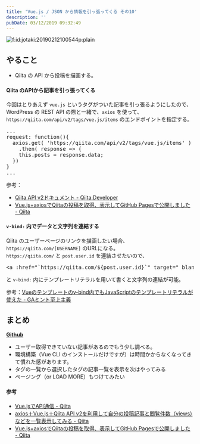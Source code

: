 ```yaml
---
title: 'Vue.js / JSON から情報を引っ張ってくる その10'
description: ''
pubDate: 03/12/2019 09:32:49
---
```


<p><span itemscope itemtype="http://schema.org/Photograph"><img src="/images/hatena/20190212100544.png" alt="f:id:jotaki:20190212100544p:plain" title="f:id:jotaki:20190212100544p:plain" class="hatena-fotolife" itemprop="image"></span></p>

<h2>やること</h2>

<ul>
<li>Qiita の API から投稿を描画する。</li>
</ul>

<h4>Qiita のAPIから記事を引っ張ってくる</h4>

<p>今回はとりあえず <code>vue.js</code> というタグがついた記事を引っ張るようにしたので、<br/>
WordPress の REST API の際と一緒で、<code>axios</code> を使って、<code>https://qiita.com/api/v2/tags/vue.js/items</code> のエンドポイントを指定する。</p>

<pre class="code lang-javascript" data-lang="javascript" data-unlink>...
request: <span class="synIdentifier">function</span>()<span class="synIdentifier">{</span>
  axios.get( <span class="synConstant">'https://qiita.com/api/v2/tags/vue.js/items'</span> )
    .then( response =&gt; <span class="synIdentifier">{</span>
    <span class="synIdentifier">this</span>.posts = response.data;
  <span class="synIdentifier">}</span>)
<span class="synIdentifier">}</span>
...
</pre>

<p>参考：</p>

<ul>
<li><a href="https://qiita.com/api/v2/docs#get-apiv2tags">Qiita API v2ドキュメント - Qiita:Developer</a></li>
<li><a href="https://qiita.com/kobu_tomo/items/6f6e86f1226ab0651813">Vue.js+axiosでQiitaの投稿を取得、表示してGitHub Pagesで公開しました - Qiita</a></li>
</ul>

<h4><code>v-bind:</code> 内でデータと文字列を連結する</h4>

<p>Qiita のユーザーページのリンクを描画したい場合、<code>https://qiita.com/[USERNAME]</code> のURLになる。<br/>
<code>https://qiita.com/</code> と <code>post.user.id</code> を連結させたいので、</p>

<pre class="code lang-html" data-lang="html" data-unlink><span class="synIdentifier">&lt;</span><span class="synStatement">a</span><span class="synIdentifier"> :</span><span class="synType">href</span><span class="synIdentifier">=</span><span class="synConstant">&quot;`https://qiita.com/${post.user.id}`&quot;</span><span class="synIdentifier"> </span><span class="synType">target</span><span class="synIdentifier">=</span><span class="synConstant">&quot;_blank&quot;</span><span class="synIdentifier">&gt;</span>
</pre>

<p>と <code>v-bind:</code> 内にテンプレートリテラルを用いて書くと文字列の連結が可能。</p>

<p>参考：<a href="https://uyamazak.hatenablog.com/entry/2018/11/08/160714">Vueのテンプレートのv-bind内でもJavaScriptのテンプレートリテラルが使えた - GAミント至上主義</a></p>

<h2>まとめ</h2>

<p><a href="https://github.com/yuheijotaki/vue-study_20190312"><strong>Github</strong></a></p>

<ul>
<li>ユーザー取得できていない記事があるのでもう少し調べる。</li>
<li>環境構築（Vue CLI のインストールだけですが）は時間かからなくなってきて慣れた感があります。</li>
<li>タグの一覧から選択したタグの記事一覧を表示を次はやってみる</li>
<li>ページング（or LOAD MORE）もつけてみたい</li>
</ul>

<h4>参考</h4>

<ul>
<li><a href="https://qiita.com/MariMurotani/items/a8576974deeabf9daf6e">Vue.jsでAPI通信 - Qiita</a></li>
<li><a href="https://qiita.com/You_name_is_YU/items/8c83e4c4c3f9c273b704">axios＋Vue.js＋Qiita API v2を利用して自分の投稿記事と閲覧件数（views）などを一覧表示してみる - Qiita</a></li>
<li><a href="https://qiita.com/kobu_tomo/items/6f6e86f1226ab0651813">Vue.js+axiosでQiitaの投稿を取得、表示してGitHub Pagesで公開しました - Qiita</a></li>
</ul>

